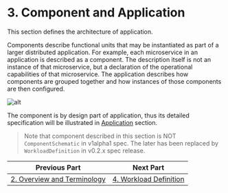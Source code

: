 # 3. Component and Application

This section defines the architecture of application.

Components describe functional units that may be instantiated as part of a larger distributed application. For example, each microservice in an application is described as a component. The description itself is not an instance of that microservice, but a declaration of the operational capabilities of that microservice. The application describes how components are grouped together and how instances of those components are then configured.

![alt](./assets/modern_app.png)

The component is by design part of application, thus its detailed specification will be illustrated in [Application](7.application_configuration.md) section.

> Note that component described in this section is NOT `ComponentSchematic` in v1alpha1 spec. The later has been replaced by `WorkloadDefinition` in v0.2.x spec release.

| Previous Part        | Next Part           | 
| ------------- |-------------| 
|[2. Overview and Terminology](2.overview_and_terminology.md)|  [4. Workload Definition](4.workload_types.md) | 
